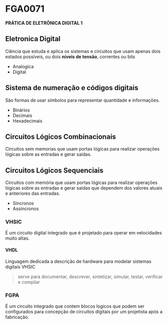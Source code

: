 # FGA0071
**PRÁTICA DE ELETRÔNICA DIGITAL 1**
 
## Eletronica Digital
Ciência que estuda e aplica os sistemas e circuitos que usam apenas dois estados possíveis, ou dois **níveis de tensão**, correntes ou bits

- Analogica
- Digital

## Sistema de numeração e códigos digitais
São formas de usar símbolos para representar quantidade e informações.

- Binários
- Decimais
- Hexadecimais

## Circuitos Lógicos Combinacionais
Circuitos sem memorias que usam portas lógicas para realizar operações lógicas sobre as entradas e gerar saídas.

## Circuitos Lógicos Sequenciais
Circuitos com memória que usam portas lógicas para realizar operações lógicas sobre as entradas e gerar saídas que dependem dos valores atuais e anteriores das entradas.

- Síncronos
- Assíncronos

### VHSIC
É um circuito digital integrado que é projetado para operar em velocidades muito altas.

#### VHDL
Linguagem dedicada a descrição de hardware para modelar sistemas digitais VHSIC
> serve para documentar, descrever, sintetizar, simular, testar, verificar e compilar

### FGPA
É um circuito integrado que  contem blocos logicos que podem ser configurados para concepção de circuitos digitais por um projetista após a fabricação.
